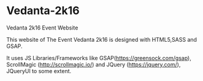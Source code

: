 # Vedanta-2k16
Vedanta 2k16 Event Website

This website of The Event Vedanta 2k16 is designed with HTML5,SASS and GSAP.

It uses JS Libraries/Frameworks like GSAP(https://greensock.com/gsap), ScrollMagic (http://scrollmagic.io/) and JQuery (https://jquery.com/), JQueryUI to some extent.

